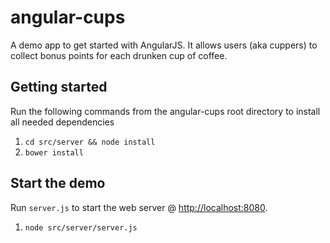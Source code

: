 # angular-cups

A demo app to get started with AngularJS. It allows users (aka cuppers) to collect bonus points for each drunken cup of coffee.

## Getting started

Run the following commands from the angular-cups root directory to install all needed dependencies

1. `cd src/server && node install`
2. `bower install`

## Start the demo

Run `server.js` to start the web server @ [http://localhost:8080]().

1. `node src/server/server.js`
